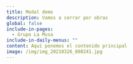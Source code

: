 ```yaml
---
title: Modal demo
description: Vamos a cerrar por obras
global: false
include-in-pages:
  - Grupo La Musa
include-in-daily-menus: ""
content: Aquí ponemos el contenido principal
image: /img/img_20210326_080241.jpg
---
```

